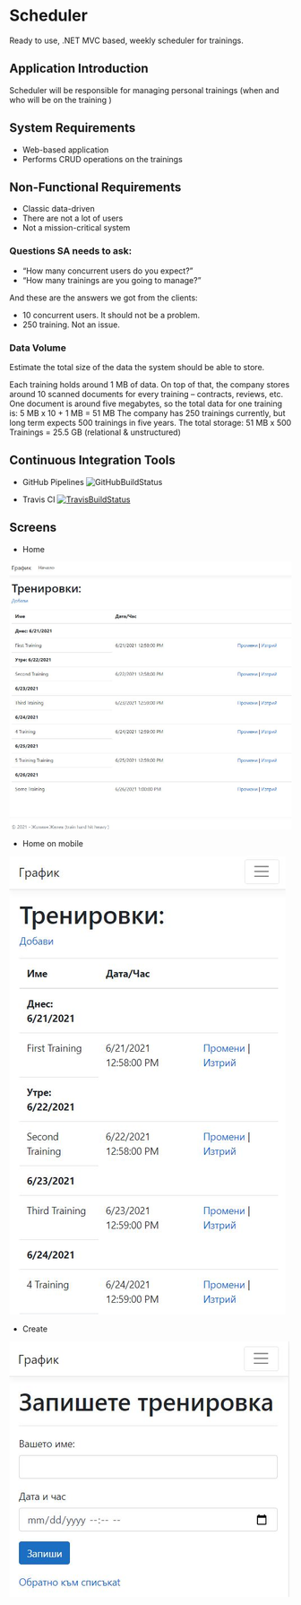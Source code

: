 # Scheduler

Ready to use, .NET MVC based, weekly scheduler for trainings.

## Application Introduction

Scheduler will be responsible for managing personal trainings (when and who will be on the training )

## System Requirements
- Web-based application
- Performs CRUD operations on the trainings

##  Non-Functional Requirements
- Classic data-driven 
- There are not a lot of users
- Not a mission-critical system

### Questions SA needs to ask:
- “How many concurrent users do you expect?”
- “How many trainings are you going to manage?”

And these are the answers we got from the clients:
- 10 concurrent users. It should not be a problem.
- 250 training. Not an issue. 

### Data Volume
Estimate the total size of the data the system should be able to store.

Each training holds around 1 MB of data. On top of that, the company stores around 10 scanned documents for every training – contracts, reviews, etc. 
One document is around five megabytes, so the total data for one training is:
5 MB x 10 + 1 MB = 51 MB
The company has 250 trainings currently, but long term expects 500 trainings in five years. 
The total storage:
51 MB x 500 Trainings = 25.5 GB (relational & unstructured)

## Continuous Integration Tools
- GitHub Pipelines
![GitHubBuildStatus](https://github.com/profjordanov/scheduler/actions/workflows/main.yml/badge.svg)

- Travis CI 
[![TravisBuildStatus](https://travis-ci.com/profjordanov/scheduler.svg?branch=main)](https://travis-ci.com/profjordanov/scheduler)

## Screens

- Home

![home-screeen](./Scheduler.Docs/Home.JPG)

- Home on mobile

![Home-on-phone](./Scheduler.Docs/Home-on-phone.JPG)

- Create

![create](./Scheduler.Docs/create.JPG)
